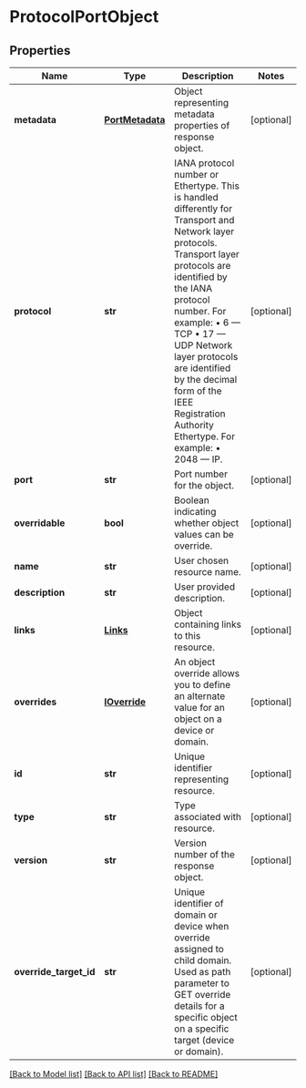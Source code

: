 # ProtocolPortObject

## Properties
Name | Type | Description | Notes
------------ | ------------- | ------------- | -------------
**metadata** | [**PortMetadata**](PortMetadata.md) | Object representing metadata properties of response object. | [optional] 
**protocol** | **str** | IANA protocol number or Ethertype. This is handled differently for Transport and Network layer protocols. Transport layer protocols are identified by the IANA protocol number. For example: • 6 — TCP • 17 — UDP Network layer protocols are identified by the decimal form of the IEEE Registration Authority Ethertype. For example: • 2048 — IP. | [optional] 
**port** | **str** | Port number for the object. | [optional] 
**overridable** | **bool** | Boolean indicating whether object values can be override. | [optional] 
**name** | **str** | User chosen resource name. | [optional] 
**description** | **str** | User provided description. | [optional] 
**links** | [**Links**](Links.md) | Object containing links to this resource. | [optional] 
**overrides** | [**IOverride**](IOverride.md) | An object override allows you to define an alternate value for an object on a device or domain. | [optional] 
**id** | **str** | Unique identifier representing resource. | [optional] 
**type** | **str** | Type associated with resource. | [optional] 
**version** | **str** | Version number of the response object. | [optional] 
**override_target_id** | **str** | Unique identifier of domain or device when override assigned to child domain. Used as path parameter to GET override details for a specific object on a specific target (device or domain). | [optional] 

[[Back to Model list]](../README.md#documentation-for-models) [[Back to API list]](../README.md#documentation-for-api-endpoints) [[Back to README]](../README.md)


